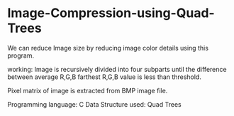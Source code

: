 # Image-Compression-using-Quad-Trees

We can reduce Image size by reducing image color details using this program. 

working: Image is recursively divided into four subparts until the difference between average R,G,B farthest R,G,B value is less than threshold.

Pixel matrix of image is extracted from BMP image file.

Programming language: C
Data Structure used: Quad Trees
 
